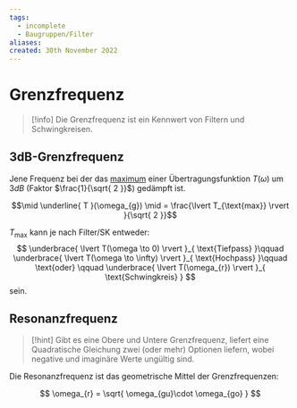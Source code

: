 ```yaml
---
tags:
  - incomplete
  - Baugruppen/Filter
aliases: 
created: 30th November 2022
---
```


# Grenzfrequenz

> [!info] Die Grenzfrequenz ist ein Kennwert von Filtern und Schwingkreisen.

## 3dB-Grenzfrequenz

Jene Frequenz bei der das [maximum](Extremwert.md) einer Übertragungsfunktion $T(\omega)$ um $3dB$ (Faktor $\frac{1}{\sqrt{ 2 }}$) gedämpft ist. 

$$\mid \underline{ T }(\omega_{g}) \mid = \frac{\lvert T_{\text{max}} \rvert }{\sqrt{ 2 }}$$

$T_{\text{max}}$ kann je nach Filter/SK entweder:
$$
\underbrace{ \lvert T(\omega \to 0) \rvert }_{ \text{Tiefpass} }\qquad \underbrace{ \lvert T(\omega \to \infty) \rvert }_{ \text{Hochpass} }\qquad \text{oder} \qquad \underbrace{ \lvert T(\omega_{r}) \rvert  }_{ \text{Schwingkreis} }  
$$
sein.

## Resonanzfrequenz

> [!hint] Gibt es eine Obere und Untere Grenzfrequenz, liefert eine Quadratische Gleichung zwei (oder mehr) Optionen liefern, wobei negative und imaginäre Werte ungültig sind. 

Die Resonanzfrequenz ist das geometrische Mittel der Grenzfrequenzen:

$$
\omega_{r} = \sqrt{ \omega_{gu}\cdot \omega_{go} }
$$